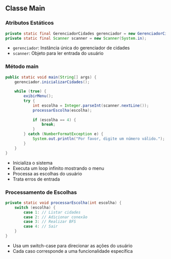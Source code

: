 ## Classe Main

### Atributos Estáticos
```java
private static final GerenciadorCidades gerenciador = new GerenciadorCidades();
private static final Scanner scanner = new Scanner(System.in);
```
- `gerenciador`: Instância única do gerenciador de cidades
- `scanner`: Objeto para ler entrada do usuário

### Método main
```java
public static void main(String[] args) {
    gerenciador.inicializarCidades();
    
    while (true) {
        exibirMenu();
        try {
            int escolha = Integer.parseInt(scanner.nextLine());
            processarEscolha(escolha);
            
            if (escolha == 4) {
                break;
            }
        } catch (NumberFormatException e) {
            System.out.println("Por favor, digite um número válido.");
        }
    }
}
```
- Inicializa o sistema
- Executa um loop infinito mostrando o menu
- Processa as escolhas do usuário
- Trata erros de entrada

### Processamento de Escolhas
```java
private static void processarEscolha(int escolha) {
    switch (escolha) {
        case 1: // Listar cidades
        case 2: // Adicionar conexão
        case 3: // Realizar BFS
        case 4: // Sair
    }
}
```
- Usa um switch-case para direcionar as ações do usuário
- Cada caso corresponde a uma funcionalidade específica